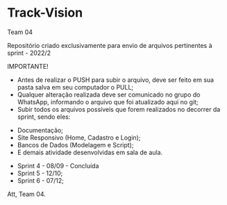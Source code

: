 # Track-Vision

Team 04

Repositório criado exclusivamente para envio de arquivos pertinentes à sprint - 2022/2

IMPORTANTE!

- Antes de realizar o PUSH para subir o arquivo, deve ser feito em sua pasta salva em seu computador o PULL;
- Qualquer alteração realizada deve ser comunicado no grupo do WhatsApp, informando o arquivo que foi atualizado aqui no git;
- Subir todos os arquivos possíveis que forem realizados no decorrer da sprint, sendo eles:

* Documentação;
* Site Responsivo (Home, Cadastro e Login);
* Bancos de Dados (Modelagem e Script);
* E demais atividade desenvolvidas em sala de aula.

- Sprint 4 - 08/09 - Concluída
- Sprint 5 - 12/10;
- Sprint 6 - 07/12;

Att, Team 04.
